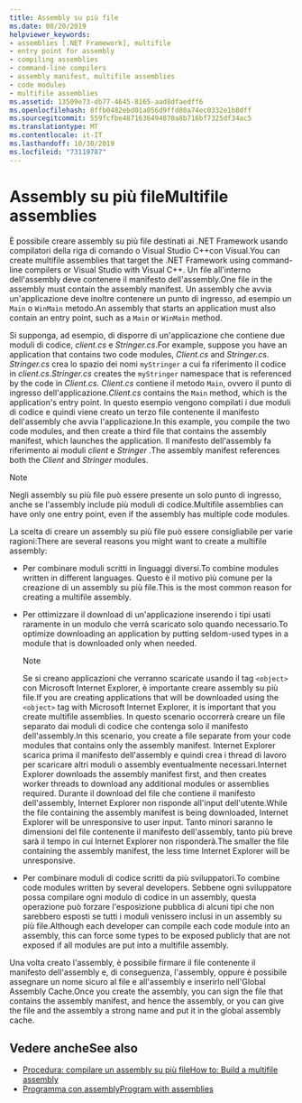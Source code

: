 ```yaml
---
title: Assembly su più file
ms.date: 08/20/2019
helpviewer_keywords:
- assemblies [.NET Framework], multifile
- entry point for assembly
- compiling assemblies
- command-line compilers
- assembly manifest, multifile assemblies
- code modules
- multifile assemblies
ms.assetid: 13509e73-db77-4645-8165-aad8dfaedff6
ms.openlocfilehash: 8ffb0482ebd01a056d9ffd80a74ec0332e1b8dff
ms.sourcegitcommit: 559fcfbe4871636494870a8b716bf7325df34ac5
ms.translationtype: MT
ms.contentlocale: it-IT
ms.lasthandoff: 10/30/2019
ms.locfileid: "73119787"
---
```

# <a name="multifile-assemblies"></a><span data-ttu-id="5e7e7-102">Assembly su più file</span><span class="sxs-lookup"><span data-stu-id="5e7e7-102">Multifile assemblies</span></span>

<span data-ttu-id="5e7e7-103">È possibile creare assembly su più file destinati ai .NET Framework usando compilatori della riga di comando o Visual Studio C++con Visual.</span><span class="sxs-lookup"><span data-stu-id="5e7e7-103">You can create multifile assemblies that target the .NET Framework using command-line compilers or Visual Studio with Visual C++.</span></span> <span data-ttu-id="5e7e7-104">Un file all'interno dell'assembly deve contenere il manifesto dell'assembly.</span><span class="sxs-lookup"><span data-stu-id="5e7e7-104">One file in the assembly must contain the assembly manifest.</span></span> <span data-ttu-id="5e7e7-105">Un assembly che avvia un'applicazione deve inoltre contenere un punto di ingresso, ad esempio un `Main` o `WinMain` metodo.</span><span class="sxs-lookup"><span data-stu-id="5e7e7-105">An assembly that starts an application must also contain an entry point, such as a `Main` or `WinMain` method.</span></span>

<span data-ttu-id="5e7e7-106">Si supponga, ad esempio, di disporre di un'applicazione che contiene due moduli di codice, *client.cs* e *Stringer.cs*.</span><span class="sxs-lookup"><span data-stu-id="5e7e7-106">For example, suppose you have an application that contains two code modules, *Client.cs* and *Stringer.cs*.</span></span> <span data-ttu-id="5e7e7-107">*Stringer.cs* crea lo spazio dei nomi `myStringer` a cui fa riferimento il codice in *client.cs*.</span><span class="sxs-lookup"><span data-stu-id="5e7e7-107">*Stringer.cs* creates the `myStringer` namespace that is referenced by the code in *Client.cs*.</span></span> <span data-ttu-id="5e7e7-108">*Client.cs* contiene il metodo `Main`, ovvero il punto di ingresso dell'applicazione.</span><span class="sxs-lookup"><span data-stu-id="5e7e7-108">*Client.cs* contains the `Main` method, which is the application's entry point.</span></span> <span data-ttu-id="5e7e7-109">In questo esempio vengono compilati i due moduli di codice e quindi viene creato un terzo file contenente il manifesto dell'assembly che avvia l'applicazione.</span><span class="sxs-lookup"><span data-stu-id="5e7e7-109">In this example, you compile the two code modules, and then create a third file that contains the assembly manifest, which launches the application.</span></span> <span data-ttu-id="5e7e7-110">Il manifesto dell'assembly fa riferimento ai moduli *client* e *Stringer* .</span><span class="sxs-lookup"><span data-stu-id="5e7e7-110">The assembly manifest references both the *Client* and *Stringer* modules.</span></span>

> [!NOTE]
> <span data-ttu-id="5e7e7-111">Negli assembly su più file può essere presente un solo punto di ingresso, anche se l'assembly include più moduli di codice.</span><span class="sxs-lookup"><span data-stu-id="5e7e7-111">Multifile assemblies can have only one entry point, even if the assembly has multiple code modules.</span></span>

<span data-ttu-id="5e7e7-112">La scelta di creare un assembly su più file può essere consigliabile per varie ragioni:</span><span class="sxs-lookup"><span data-stu-id="5e7e7-112">There are several reasons you might want to create a multifile assembly:</span></span>

- <span data-ttu-id="5e7e7-113">Per combinare moduli scritti in linguaggi diversi.</span><span class="sxs-lookup"><span data-stu-id="5e7e7-113">To combine modules written in different languages.</span></span> <span data-ttu-id="5e7e7-114">Questo è il motivo più comune per la creazione di un assembly su più file.</span><span class="sxs-lookup"><span data-stu-id="5e7e7-114">This is the most common reason for creating a multifile assembly.</span></span>

- <span data-ttu-id="5e7e7-115">Per ottimizzare il download di un'applicazione inserendo i tipi usati raramente in un modulo che verrà scaricato solo quando necessario.</span><span class="sxs-lookup"><span data-stu-id="5e7e7-115">To optimize downloading an application by putting seldom-used types in a module that is downloaded only when needed.</span></span>

    > [!NOTE]
    > <span data-ttu-id="5e7e7-116">Se si creano applicazioni che verranno scaricate usando il tag `<object>` con Microsoft Internet Explorer, è importante creare assembly su più file.</span><span class="sxs-lookup"><span data-stu-id="5e7e7-116">If you are creating applications that will be downloaded using the `<object>` tag with Microsoft Internet Explorer, it is important that you create multifile assemblies.</span></span> <span data-ttu-id="5e7e7-117">In questo scenario occorrerà creare un file separato dai moduli di codice che contenga solo il manifesto dell'assembly.</span><span class="sxs-lookup"><span data-stu-id="5e7e7-117">In this scenario, you create a file separate from your code modules that contains only the assembly manifest.</span></span> <span data-ttu-id="5e7e7-118">Internet Explorer scarica prima il manifesto dell'assembly e quindi crea i thread di lavoro per scaricare altri moduli o assembly eventualmente necessari.</span><span class="sxs-lookup"><span data-stu-id="5e7e7-118">Internet Explorer downloads the assembly manifest first, and then creates worker threads to download any additional modules or assemblies required.</span></span> <span data-ttu-id="5e7e7-119">Durante il download del file che contiene il manifesto dell'assembly, Internet Explorer non risponde all'input dell'utente.</span><span class="sxs-lookup"><span data-stu-id="5e7e7-119">While the file containing the assembly manifest is being downloaded, Internet Explorer will be unresponsive to user input.</span></span> <span data-ttu-id="5e7e7-120">Tanto minori saranno le dimensioni del file contenente il manifesto dell'assembly, tanto più breve sarà il tempo in cui Internet Explorer non risponderà.</span><span class="sxs-lookup"><span data-stu-id="5e7e7-120">The smaller the file containing the assembly manifest, the less time Internet Explorer will be unresponsive.</span></span>

- <span data-ttu-id="5e7e7-121">Per combinare moduli di codice scritti da più sviluppatori.</span><span class="sxs-lookup"><span data-stu-id="5e7e7-121">To combine code modules written by several developers.</span></span> <span data-ttu-id="5e7e7-122">Sebbene ogni sviluppatore possa compilare ogni modulo di codice in un assembly, questa operazione può forzare l'esposizione pubblica di alcuni tipi che non sarebbero esposti se tutti i moduli venissero inclusi in un assembly su più file.</span><span class="sxs-lookup"><span data-stu-id="5e7e7-122">Although each developer can compile each code module into an assembly, this can force some types to be exposed publicly that are not exposed if all modules are put into a multifile assembly.</span></span>

<span data-ttu-id="5e7e7-123">Una volta creato l'assembly, è possibile firmare il file contenente il manifesto dell'assembly e, di conseguenza, l'assembly, oppure è possibile assegnare un nome sicuro al file e all'assembly e inserirlo nell'Global Assembly Cache.</span><span class="sxs-lookup"><span data-stu-id="5e7e7-123">Once you create the assembly, you can sign the file that contains the assembly manifest, and hence the assembly, or you can give the file and the assembly a strong name and put it in the global assembly cache.</span></span>

## <a name="see-also"></a><span data-ttu-id="5e7e7-124">Vedere anche</span><span class="sxs-lookup"><span data-stu-id="5e7e7-124">See also</span></span>

- [<span data-ttu-id="5e7e7-125">Procedura: compilare un assembly su più file</span><span class="sxs-lookup"><span data-stu-id="5e7e7-125">How to: Build a multifile assembly</span></span>](build-multifile-assembly.md)
- [<span data-ttu-id="5e7e7-126">Programma con assembly</span><span class="sxs-lookup"><span data-stu-id="5e7e7-126">Program with assemblies</span></span>](../../standard/assembly/program.md)
